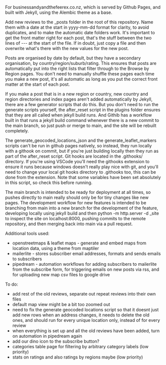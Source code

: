 For businessandyandthefeerex.co.nz, which is served by Github Pages, and built with Jekyll, using the Alembic theme as a base.

Add new reviews to the _posts folder in the root of this repository.
Name them with a date at the start in yyyy-mm-dd format for clarity, to avoid duplicates, and to make the automatic date folders work.
It's important to get the front matter right for each post, that's the stuff between the two lines of --- at the start of the file.
If in doubt, just copy a file and then overwrite what's there with the new values for the new post.

Posts are organised by date by default, but they have a secondary organisation, by country/region/suburb/rating.
This ensures that posts are automatically put into the right lists that filter through to the Browse by Region pages.
You don't need to manually shuffle these pages each time you make a new post, it's all automatic as long as you put the correct front matter at the start of each post.

If you make a post that is in a new region or country, new country and region directories and index pages aren't added automatically by Jekyll, there are a few generator scripts that do this.
But you don't need to run the generate scripts yourself, the after_reset script in the plugins folder ensures that they are all called when jekyll build runs.
And Githib has a workflow built in that runs a jekyll build command whenever there is a new commit to the main branch, so just push or merge to main, and the site will be rebuilt completely.

The generate_geocoded_locations_json and the generate_leaflet_markers scripts can't be run in github pages natively, so instead, they run locally with a githook on commit, but if you're just building locally then they run as part of the after_reset script. Git hooks are located in the .githooks/ directory. If you're using VSCode you'll need the githooks extension to ensure it runs because windows doesn't really play nice with git, and you'll need to change your local git hooks directory to .githooks too, this can be done from the extension. Note that some variables have been set absolutely in this script, so check this before running.

The main branch is intended to be ready for deployment at all times, so pushes directly to main really should only be for tiny changes like new pages. The development workflow for new features is intended to be branching from main into a new branch for the development of the feature, developing locally using jekyll build and then python -m http.server -d _site to inspect the site on localhost:8000, pushing commits to the remote repository, and then merging back into main via a pull request.

Additional tools used:
 - openstreetmaps & leaflet maps - generate and embed maps from location data, using a theme from maptiler
 - mailerlite - stores subscriber email addresses, formats and sends emails to subscribers
 - pipedream - automation workflows for adding subscribers to mailerlite from the subscribe form, for triggering emails on new posts via rss, and for uploading new map csv files to google drive

To do:
 - add rest of the old reviews, separate out repeat reviews into their own files
 - default map view might be a bit too zoomed out
 - need to fix the generate geocoded locations script so that it doesnt just add new rows when an address changes, it needs to delete the old ones, and should run for every unique location only, instead of for every review
 - when everything is set up and all the old reviews have been added, turn on automation in pipedream again
 - add our dino icon to the subscribe button?
 - categories table page for filtering by arbitrary category labels (low priority)
 - stats on ratings and also ratings by regions maybe (low priority)
